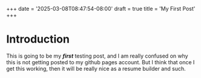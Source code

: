 +++
date = '2025-03-08T08:47:54-08:00'
draft = true
title = 'My First Post'
+++

# Introduction

This is going to be my ***first*** testing post, and I am really confused on why this is not getting posted to my github pages account. But I think that once I get this working, then it will be really nice as a resume builder and such.



